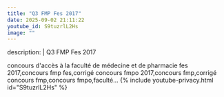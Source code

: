 ```yaml
---
title: "Q3 FMP Fes 2017"
date: 2025-09-02 21:11:22 
youtube_id: S9tuzrlL2Hs
image: ""
---
```

description: |
  Q3 FMP Fes 2017
  
  concours d'accès à la faculté de médecine et de pharmacie fes 2017,concours fmp fes,corrigé concours fmpo 2017,concours fmp,corrigé concours fmp,concours fmpo,faculté...
{% include youtube-privacy.html id="S9tuzrlL2Hs" %}
